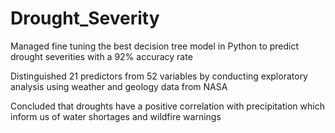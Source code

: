 # Drought_Severity

Managed fine tuning the best decision tree model in Python to predict drought severities with a 92% accuracy rate

Distinguished 21 predictors from 52 variables by conducting exploratory analysis using weather and geology data from NASA

Concluded that droughts have a positive correlation with precipitation which inform us of water shortages and wildfire warnings
